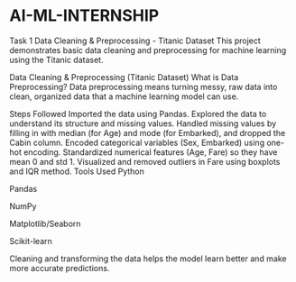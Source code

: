 # AI-ML-INTERNSHIP
Task 1
Data Cleaning & Preprocessing - Titanic Dataset
This project demonstrates basic data cleaning and preprocessing for machine learning using the Titanic dataset.

Data Cleaning & Preprocessing (Titanic Dataset)
What is Data Preprocessing?
Data preprocessing means turning messy, raw data into clean, organized data that a machine learning model can use.

Steps Followed
Imported the data using Pandas.
Explored the data to understand its structure and missing values.
Handled missing values by filling in with median (for Age) and mode (for Embarked), and dropped the Cabin column.
Encoded categorical variables (Sex, Embarked) using one-hot encoding.
Standardized numerical features (Age, Fare) so they have mean 0 and std 1.
Visualized and removed outliers in Fare using boxplots and IQR method.
Tools Used
Python

Pandas

NumPy

Matplotlib/Seaborn

Scikit-learn

Cleaning and transforming the data helps the model learn better and make more accurate predictions.

